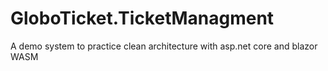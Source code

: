 # GloboTicket.TicketManagment
A demo system to practice clean architecture with asp.net core and blazor WASM 
